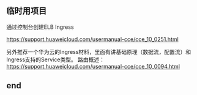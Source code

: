 ## 临时用项目

通过控制台创建ELB Ingress

https://support.huaweicloud.com/usermanual-cce/cce_10_0251.html


另外推荐一个华为云的Ingress材料，里面有讲基础原理（数据流，配置流）和Ingress支持的Service类型。
路由概述：https://support.huaweicloud.com/usermanual-cce/cce_10_0094.html

## end


